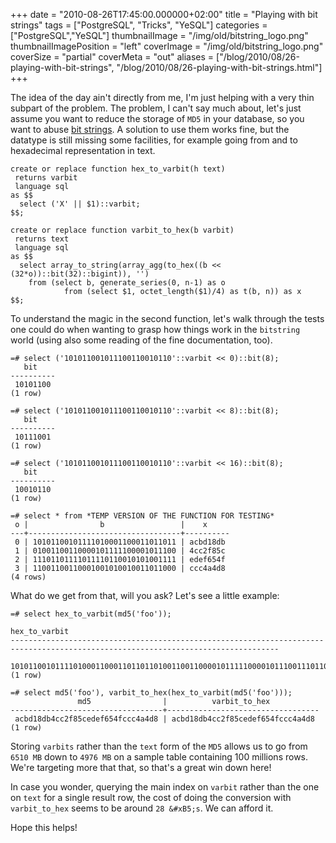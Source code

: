 +++
date = "2010-08-26T17:45:00.000000+02:00"
title = "Playing with bit strings"
tags = ["PostgreSQL", "Tricks", "YeSQL"]
categories = ["PostgreSQL","YeSQL"]
thumbnailImage = "/img/old/bitstring_logo.png"
thumbnailImagePosition = "left"
coverImage = "/img/old/bitstring_logo.png"
coverSize = "partial"
coverMeta = "out"
aliases = ["/blog/2010/08/26-playing-with-bit-strings",
           "/blog/2010/08/26-playing-with-bit-strings.html"]
+++

The idea of the day ain't directly from me, I'm just helping with a very
thin subpart of the problem. The problem, I can't say much about, let's just
assume you want to reduce the storage of 
`MD5` in your database, so you want
to abuse 
[bit strings](http://www.postgresql.org/docs/8.4/interactive/datatype-bit.html). A solution to use them works fine, but the datatype is
still missing some facilities, for example going from and to hexadecimal
representation in text.


~~~
create or replace function hex_to_varbit(h text)
 returns varbit
 language sql
as $$
  select ('X' || $1)::varbit;
$$;

create or replace function varbit_to_hex(b varbit)
 returns text
 language sql
as $$
  select array_to_string(array_agg(to_hex((b << (32*o))::bit(32)::bigint)), '')
    from (select b, generate_series(0, n-1) as o
            from (select $1, octet_length($1)/4) as t(b, n)) as x
$$;
~~~


To understand the magic in the second function, let's walk through the tests
one could do when wanting to grasp how things work in the 
`bitstring` world
(using also some reading of the fine documentation, too).

~~~
=# select ('101011001011100110010110'::varbit << 0)::bit(8);
   bit    
----------
 10101100
(1 row)

=# select ('101011001011100110010110'::varbit << 8)::bit(8);
   bit    
----------
 10111001
(1 row)

=# select ('101011001011100110010110'::varbit << 16)::bit(8);
   bit    
----------
 10010110
(1 row)

=# select * from *TEMP VERSION OF THE FUNCTION FOR TESTING*
 o |                b                 |    x     
---+----------------------------------+----------
 0 | 10101100101111010001100011011011 | acbd18db
 1 | 01001100110000101111100001011100 | 4cc2f85c
 2 | 11101101111011110110010101001111 | edef654f
 3 | 11001100110001001010010011011000 | ccc4a4d8
(4 rows)
~~~


What do we get from that, will you ask? Let's see a little example:

~~~
=# select hex_to_varbit(md5('foo'));
                                                          hex_to_varbit                                                           
----------------------------------------------------------------------------------------------------------------------------------
 10101100101111010001100011011011010011001100001011111000010111001110110111101111011001010100111111001100110001001010010011011000
(1 row)

=# select md5('foo'), varbit_to_hex(hex_to_varbit(md5('foo')));
               md5                |          varbit_to_hex           
----------------------------------+----------------------------------
 acbd18db4cc2f85cedef654fccc4a4d8 | acbd18db4cc2f85cedef654fccc4a4d8
(1 row)
~~~


Storing 
`varbits` rather than the 
`text` form of the 
`MD5` allows us to go from
`6510 MB` down to 
`4976 MB` on a sample table containing 100 millions
rows. We're targeting more that that, so that's a great win down here!

In case you wonder, querying the main index on 
`varbit` rather than the one on
`text` for a single result row, the cost of doing the conversion with
`varbit_to_hex` seems to be around 
`28 &#xB5;s`. We can afford it.

Hope this helps!
